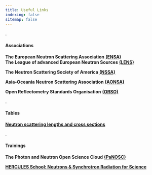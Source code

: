 ```yaml
---
title: Useful Links
indexing: false
sitemap: false
---
```




.

#### Associations
**The European Neutron Scattering Association** [**(ENSA)**](http://www.neutrons-ensa.eu/)\
**The League of advanced European Neutron Sources** [**(LENS)**](https://www.lens-initiative.org/)

**The Neutron Scattering Society of America** [**(NSSA)**](https://neutronscattering.org/)

**Asia-Oceania Neutron Scattering Association** [**(AONSA)**](http://aonsa.org/)

**Open Reflectometry Standards Organisation** [**(ORSO)**](https://www.reflectometry.org)

.


#### Tables
[**Neutron scattering lengths and cross sections**](https://www.ncnr.nist.gov/resources/n-lengths/)

.

#### Trainings
**The Photon and Neutron Open Science Cloud** [**(PaNOSC)**](https://www.panosc.eu/)

[**HERCULES School: Neutrons & Synchrotron Radiation for Science**](https://hercules-school.eu/organisation-school)





